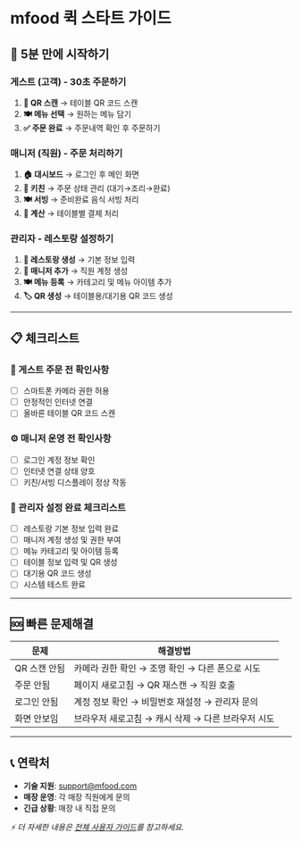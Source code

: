 # mfood 퀵 스타트 가이드

## 🚀 5분 만에 시작하기

### 게스트 (고객) - 30초 주문하기
1. **📱 QR 스캔** → 테이블 QR 코드 스캔
2. **🍽️ 메뉴 선택** → 원하는 메뉴 담기
3. **✅ 주문 완료** → 주문내역 확인 후 주문하기

### 매니저 (직원) - 주문 처리하기
1. **🏠 대시보드** → 로그인 후 메인 화면
2. **🍳 키친** → 주문 상태 관리 (대기→조리→완료)
3. **🍽️ 서빙** → 준비완료 음식 서빙 처리
4. **🧮 계산** → 테이블별 결제 처리

### 관리자 - 레스토랑 설정하기
1. **🏪 레스토랑 생성** → 기본 정보 입력
2. **👥 매니저 추가** → 직원 계정 생성
3. **🍽️ 메뉴 등록** → 카테고리 및 메뉴 아이템 추가
4. **🏷️ QR 생성** → 테이블용/대기용 QR 코드 생성

---

## 📋 체크리스트

### 🎯 게스트 주문 전 확인사항
- [ ] 스마트폰 카메라 권한 허용
- [ ] 안정적인 인터넷 연결
- [ ] 올바른 테이블 QR 코드 스캔

### ⚙️ 매니저 운영 전 확인사항
- [ ] 로그인 계정 정보 확인
- [ ] 인터넷 연결 상태 양호
- [ ] 키친/서빙 디스플레이 정상 작동

### 🔧 관리자 설정 완료 체크리스트
- [ ] 레스토랑 기본 정보 입력 완료
- [ ] 매니저 계정 생성 및 권한 부여
- [ ] 메뉴 카테고리 및 아이템 등록
- [ ] 테이블 정보 입력 및 QR 생성
- [ ] 대기용 QR 코드 생성
- [ ] 시스템 테스트 완료

---

## 🆘 빠른 문제해결

| 문제 | 해결방법 |
|------|----------|
| QR 스캔 안됨 | 카메라 권한 확인 → 조명 확인 → 다른 폰으로 시도 |
| 주문 안됨 | 페이지 새로고침 → QR 재스캔 → 직원 호출 |
| 로그인 안됨 | 계정 정보 확인 → 비밀번호 재설정 → 관리자 문의 |
| 화면 안보임 | 브라우저 새로고침 → 캐시 삭제 → 다른 브라우저 시도 |

---

## 📞 연락처
- **기술 지원**: support@mfood.com
- **매장 운영**: 각 매장 직원에게 문의
- **긴급 상황**: 매장 내 직접 문의

*⚡ 더 자세한 내용은 [전체 사용자 가이드](./user-guide.md)를 참고하세요.*